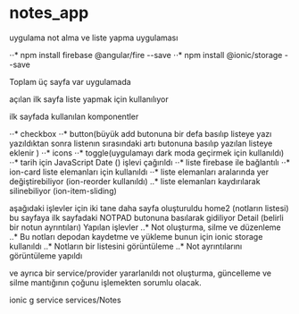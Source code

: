 # notes_app

uygulama not alma ve liste yapma uygulaması

⋅⋅* npm install firebase @angular/fire --save
⋅⋅* npm install @ionic/storage --save

Toplam üç sayfa var uygulamada

açılan ilk sayfa  liste yapmak için kullanılıyor

ilk sayfada kullanılan komponentler

⋅⋅* checkbox
⋅⋅* button(büyük add butonuna bir defa basılıp listeye yazı yazıldıktan sonra listenın sırasındaki artı butonuna basılıp yazılan listeye eklenir )
⋅⋅* icons
⋅⋅* toggle(uygulamayı dark moda geçirmek için kullanıldı)
⋅⋅* tarih için JavaScript Date () işlevi çağırıldı
⋅⋅* liste firebase ile bağlantılı
⋅⋅* ion-card liste elemanları için kullanıldı
⋅⋅* liste elemanları aralarında yer değiştirebiliyor (ion-reorder kullanıldı)
..* liste elemanları kaydırılarak silinebiliyor (ion-item-sliding)


aşağıdaki işlevler için iki tane daha sayfa oluşturuldu
home2 (notların listesi) bu sayfaya ilk sayfadaki NOTPAD butonuna basılarak gidiliyor
Detail (belirli bir notun ayrıntıları)
Yapılan işlevler
..* Not oluşturma, silme ve düzenleme
..* Bu notları depodan kaydetme ve yükleme bunun için ionic storage kullanıldı
..* Notların bir listesini görüntüleme
..* Not ayrıntılarını görüntüleme yapıldı





ve ayrıca bir  service/provider yararlanıldı not oluşturma, güncelleme ve silme mantığının çoğunu işlemekten sorumlu olacak.


ionic g service services/Notes
